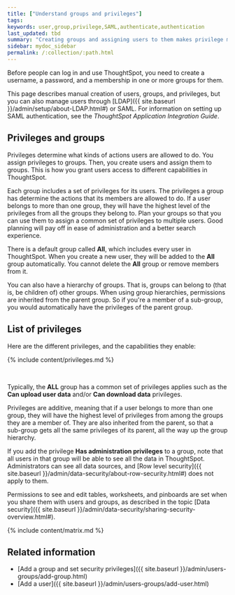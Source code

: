 ```yaml
---
title: ["Understand groups and privileges"]
tags:
keywords: user,group,privilege,SAML,authenticate,authentication
last_updated: tbd
summary: "Creating groups and assigning users to them makes privilege management easier."
sidebar: mydoc_sidebar
permalink: /:collection/:path.html
---
```

Before people can log in and use ThoughtSpot, you need to create a username, a password, and a membership in one or more groups for them.

This page describes manual creation of users, groups, and privileges, but you can also manage users through [LDAP]({{ site.baseurl }}/admin/setup/about-LDAP.html#) or SAML. For information on setting up SAML authentication, see the _ThoughtSpot Application Integration Guide_.

## Privileges and groups

Privileges determine what kinds of actions users are allowed to do. You assign privileges to groups. Then, you create users and assign them to groups. This is how you grant users access to different capabilities in ThoughtSpot.

Each group includes a set of privileges for its users. The privileges a group has determine the actions that its members are allowed to do. If a user belongs to more than one group, they will have the highest level of the privileges from all the groups they belong to. Plan your groups so that you can use them to assign a common set of privileges to multiple users.  Good planning will pay off in ease of administration and a better search experience.

There is a default group called **All**, which includes every user in ThoughtSpot. When you create a new user, they will be added to the **All** group automatically. You cannot delete the **All** group or remove members from it.

You can also have a hierarchy of groups. That is, groups can belong to (that is, be children of) other groups. When using group hierarchies, permissions are inherited from the parent group. So if you're a member of a sub-group, you would automatically have the privileges of the parent group.


## List of privileges

Here are the different privileges, and the capabilities they enable:

{% include content/privileges.md %}

&nbsp;

Typically, the **ALL** group has a common set of privileges applies such as the **Can upload user data** and/or **Can download data** privileges.

Privileges are additive, meaning that if a user belongs to more than one group, they will have the highest level of privileges from among the groups they are a member of. They are also inherited from the parent, so that a sub-group gets all the same privileges of its parent, all the way up the group hierarchy.

If you add the privilege **Has administration privileges** to a group, note that all users in that group will be able to see all the data in ThoughtSpot. Administrators can see all data sources, and [Row level security]({{ site.baseurl }}/admin/data-security/about-row-security.html#) does not apply to them.

Permissions to see and edit tables, worksheets, and pinboards are set when you share them with users and groups, as described in the topic [Data security]({{ site.baseurl }}/admin/data-security/sharing-security-overview.html#).

{% include content/matrix.md %}

## Related information

-   [Add a group and set security privileges]({{ site.baseurl }}/admin/users-groups/add-group.html)  
-   [Add a user]({{ site.baseurl }}/admin/users-groups/add-user.html)  
